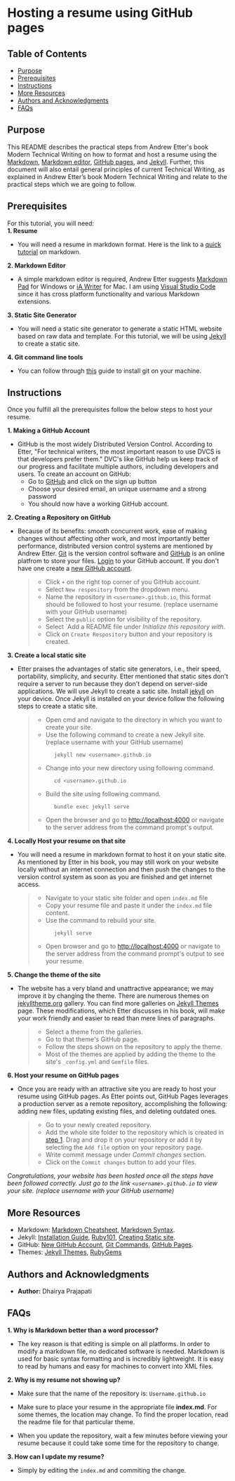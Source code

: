 # Hosting a resume using GitHub pages

## Table of Contents
* [Purpose](#purpose)
* [Prerequisites](#prerequisites)
* [Instructions](#instructions)
* [More Resources](#more-resources)
* [Authors and Acknowledgments](#authors-and-acknowledgments)
* [FAQs](#faqs)

## Purpose

This README describes the practical steps from Andrew Etter's book Modern Technical Writing on how to format and host a resume using the [Markdown](https://www.markdownguide.org/), [Markdown editor](https://code.visualstudio.com/docs/languages/markdown), [GitHub pages](https://pages.github.com/), and [Jekyll](https://jekyllrb.com/). Further, this document will also entail general principles of current Technical Writing, as explained in Andrew Etter’s book Modern Technical Writing and relate to the practical steps which we are going to follow.

## Prerequisites

For this tutorial, you will need:  
**1. Resume**     
- You will need a resume in markdown format. Here is the link to a [quick tutorial](https://helloacm.com/markdown-markup-language-quick-tutorial/) on markdown.

**2. Markdown Editor**

- A simple markdown editor is required, Andrew Etter suggests [Markdown Pad](http://www.markdownpad.com/) for Windows or [iA Writer](https://ia.net/writer) for Mac. I am using [Visual Studio Code](https://code.visualstudio.com/Download) since it has cross platform functionality and various Markdown extensions.

**3. Static Site Generator**    
- You will need a static site generator to generate a static HTML website based on raw data and template. For this tutorial, we will be using [Jekyll](https://jekyllrb.com/) to create a static site. 


**4. Git command line tools**

- You can follow through [this](https://github.com/git-guides/install-git) guide to install git on your machine.

## Instructions

Once you fulfill all the prerequisites follow the below steps to host your resume.

**1. Making a GitHub Account**

- GitHub is the most widely Distributed Version Control. According to Etter, "For technical writers, the most important reason to use DVCS is that developers prefer them."  DVC's like GitHub help us keep track of our progress and facilitate multiple authors, including developers and users. To create an account on GitHub:
	* Go to [GitHub](https://github.com/) and click on the sign up button 
	* Choose your desired email, an unique username and a strong password
	* You should now have a working GitHub account.

**2. Creating a Repository on GitHub**  

- Because of its benefits: smooth concurrent work, ease of making changes without affecting other work, and most importantly better performance, distributed version control systems are mentioned by Andrew Etter. [Git](https://git-scm.com/doc) is the version control software and [GitHub](https://github.com/) is an online platfrom to store your files. [Login](https://github.com/login) to your GitHub account. If you don't have one create a [new GitHub account](https://github.com/join). 

    > * Click `+` on the right top corner of you GitHub account.
    > * Select `New respository` from the dropdown menu.
    > * Name the repository in `<username>.github.io`, this format should be followed to host your resume. (replace username with your GitHub username)
    > * Select the `public` option for visibility of the repository.
    > * Select `Add a README file under *Initialize this repository with*.
    > * Click on `Create Respository` button and your repository is created.  
    >  

**3. Create a local static site**  

- Etter praises the advantages of static site generators, i.e., their speed, portability, simplicity, and security. Etter mentioned that static sites don't require a server to run because they don't depend on server-side applications. We will use Jekyll to create a satic site. Install [jekyll](https://jekyllrb.com/docs/installation/) on your device. Once Jekyll is installed on your device follow the following steps to create a static site.  
      
    > 
    >* Open cmd and navigate to the directory in which you want to create your site.
    >* Use the following command to create a new Jekyll site. (replace username with your GitHub username)  
    >```
    >       jekyll new <username>.github.io
    >``` 
    >* Change into your new directory using following command.  
    >```
    >       cd <username>.github.io
    >```
    >* Build the site using following command. 
    >```
    >       bundle exec jekyll serve
    >```
    >* Open the browser and go to  [http://localhost:4000](http://localhost:4000) or navigate to the server address from the command prompt's output.   
    >  

**4. Locally Host your resume on that site**  

- You will need a resume in markdown format to host it on your static site. As mentioned by Etter in his book, you may still work on your website locally without an internet connection and then push the changes to the version control system as soon as you are finished and get internet access.
    >* Navigate to your static site folder and open `index.md` file
    >* Copy your resume file and paste it under the `index.md` file content.
    >* Use the command to rebuild your site.
    >```
    >       jekyll serve
    >````
    >* Open browser and go to  [http://localhost:4000](http://localhost:4000) or navigate to the server address from the command prompt's output to see your resume.   


**5. Change the theme of the site**  

- The website has a very bland and unattractive appearance; we may improve it by changing the theme. There are numerous themes on [jekylltheme.org](http://jekyllthemes.org/) gallery. You can find more galleries on [Jekyll Themes](https://jekyllrb.com/docs/themes/) page. These modifications, which Etter discusses in his book, will make your work friendly and easier to read than mere lines of paragraphs.

    >* Select a theme from the galleries.
    >* Go to that theme's GitHub page.
    >* Follow the steps shown on the repository to apply the theme.
    >* Most of the themes are applied by adding the theme to the site's `_config.yml` and `Gemfile` files.



**6. Host your resume on GitHub pages**    
- Once you are ready with an attractive site you are ready to host your resume using GitHub pages. As Etter points out, GitHub Pages leverages a production server as a remote repository, accomplishing the following: adding new files, updating existing files, and deleting outdated ones.

    >* Go to your newly created repository.
    >* Add the whole site folder to the repository which is created in [step 1](#instructions). Drag and drop it on your repository or add it by selecting the `Add file` option on your repository page.
    >* Write commit message under *Commit changes* section.
    >* Click on the `Commit changes` button to add your files.  
    >

*Congratulations, your website has been hosted once all the steps have been followed correctly. Just go to the link `<username>.github.io` to view your site. (replace username with your GitHub username)*  

## More Resources

- Markdown: [Markdown Cheatsheet](https://www.markdownguide.org/cheat-sheet), [Markdown Syntax](https://www.markdownguide.org/basic-syntax).  
- Jekyll: [Installation Guide](https://jekyllrb.com/docs/installation/), [Ruby101](https://jekyllrb.com/docs/ruby-101/), [Creating Static site](https://docs.github.com/en/pages/setting-up-a-github-pages-site-with-jekyll/creating-a-github-pages-site-with-jekyll).  
- GitHub: [New GitHub Account](https://docs.github.com/en/get-started/signing-up-for-github), [Git Commands](https://confluence.atlassian.com/bitbucketserver/basic-git-commands-776639767.html), [GitHub Pages](https://pages.github.com/).
- Themes: [Jekyll Themes](https://jekyllthemes.io/), [RubyGems](https://rubygems.org/search?query=jekyll+themes)

## Authors and Acknowledgments

- **Author:** Dhairya Prajapati
    

## FAQs
**1. Why is Markdown better than a word processor?**

- The key reason is that editing is simple on all platforms. In order to modify a markdown file, no dedicated software is needed. Markdown is used for basic syntax formatting and is incredibly lightweight. It is easy to read by humans and easy for machines to convert into XML files.

**2. Why is my resume not showing up?**
* Make sure that the name of the repository is: `Username.github.io`
* Make sure to place your resume in the appropriate file **index.md**. For some themes, the location may change. To find the proper location, read the readme file for that particular theme.  

* When you update the repository, wait a few minutes before viewing your resume because it could take some time for the repository to change.

**3. How can I update my resume?**
 - Simply by editing the `index.md` and commiting the change.
